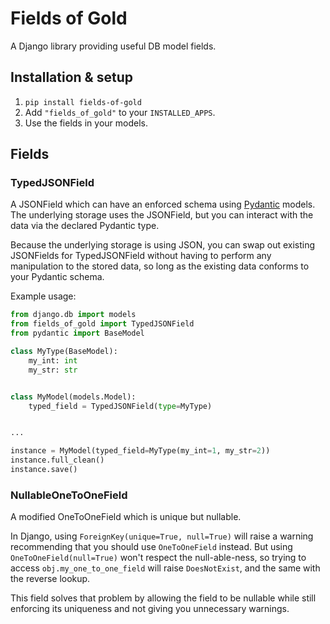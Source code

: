 Fields of Gold
==============

A Django library providing useful DB model fields.


Installation & setup
--------------------

1. `pip install fields-of-gold`
2. Add `"fields_of_gold"` to your `INSTALLED_APPS`.
3. Use the fields in your models.


Fields
------

### TypedJSONField

A JSONField which can have an enforced schema using [Pydantic](https://docs.pydantic.dev/) models.
The underlying storage uses the JSONField, but you can interact with the data via the declared Pydantic type.

Because the underlying storage is using JSON, you can swap out existing JSONFields for TypedJSONField without
having to perform any manipulation to the stored data, so long as the existing data conforms to your Pydantic schema.

Example usage:

```python
from django.db import models
from fields_of_gold import TypedJSONField
from pydantic import BaseModel

class MyType(BaseModel):
    my_int: int
    my_str: str


class MyModel(models.Model):
    typed_field = TypedJSONField(type=MyType)


...

instance = MyModel(typed_field=MyType(my_int=1, my_str=2))
instance.full_clean()
instance.save()
```


### NullableOneToOneField

A modified OneToOneField which is unique but nullable.

In Django, using `ForeignKey(unique=True, null=True)` will raise a warning recommending that you should use
`OneToOneField` instead. But using `OneToOneField(null=True)` won't respect the null-able-ness, so trying to
access `obj.my_one_to_one_field` will raise `DoesNotExist`, and the same with the reverse lookup.

This field solves that problem by allowing the field to be nullable while still enforcing its uniqueness and
not giving you unnecessary warnings.
